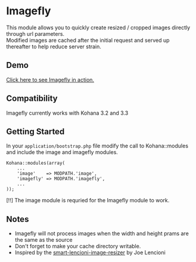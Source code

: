 # Imagefly

This module allows you to quickly create resized / cropped images directly through url parameters.  
Modified images are cached after the initial request and served up thereafter to help reduce server strain.

## Demo

[Click here to see Imagefly in action.](http://www.fkportfolio.com/playground/imagefly-demo)

## Compatibility

Imagefly currently works with Kohana 3.2 and 3.3

## Getting Started

In your `application/bootstrap.php` file modify the call to Kohana::modules and include the image and imagefly modules.

    Kohana::modules(array(
        ...
        'image'    => MODPATH.'image',
        'imagefly' => MODPATH.'imagefly',
        ...
    ));

[!!] The image module is requried for the Imagefly module to work.

## Notes

* Imagefly will not process images when the width and height prams are the same as the source
* Don't forget to make your cache directory writable.
* Inspired by the [smart-lencioni-image-resizer](http://code.google.com/p/smart-lencioni-image-resizer/) by Joe Lencioni